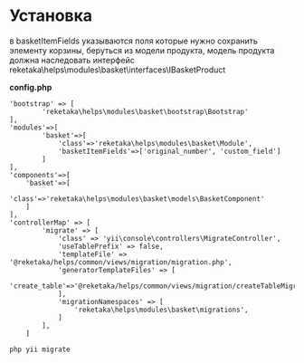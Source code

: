 Установка
===
в basketItemFields указываются поля которые нужно сохранить элементу корзины, беруться из модели продукта, модель продукта должна наследовать интерфейс reketaka\helps\modules\basket\interfaces\IBasketProduct


**config.php**
```
'bootstrap' => [
        'reketaka\helps\modules\basket\bootstrap\Bootstrap'
],
'modules'=>[
        'basket'=>[
            'class'=>'reketaka\helps\modules\basket\Module',
            'basketItemFields'=>['original_number', 'custom_field']
        ]
],
'components'=>[
    'basket'=>[
        'class'=>'reketaka\helps\modules\basket\models\BasketComponent'
    ]
],
'controllerMap' => [
        'migrate' => [
            'class' => 'yii\console\controllers\MigrateController',
            'useTablePrefix' => false,
            'templateFile' => '@reketaka/helps/common/views/migration/migration.php',
            'generatorTemplateFiles' => [
                'create_table'=>'@reketaka/helps/common/views/migration/createTableMigration.php'
            ],
            'migrationNamespaces' => [
                'reketaka\helps\modules\basket\migrations',
            ]
        ],
    ]
```



``` 
php yii migrate
```